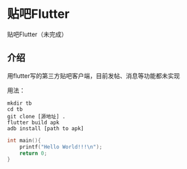 # 贴吧Flutter

贴吧Flutter（未完成）

## 介绍

用flutter写的第三方贴吧客户端，目前发帖、消息等功能都未实现

用法：
```shell
mkdir tb
cd tb
git clone [源地址] .
flutter build apk
adb install [path to apk]
```

```c
int main(){
    printf("Hello World!!!\n");
    return 0;
}
```
